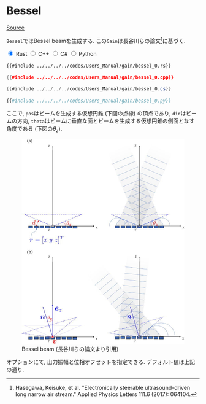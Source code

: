 # Bessel
[Source](https://github.com/shinolab/autd3-rs/blob/v30.0.1/autd3/src/datagram/gain/bessel.rs)

`Bessel`ではBessel beamを生成する.
この`Gain`は長谷川らの論文[^hasegawa2017]に基づく.

<div class="tabs">
<input id="rust_tab_bessel" type="radio" class="tab" name="tab_bessel" checked>
<label class="tab_item" n=4 for="rust_tab_bessel">Rust</label>
<input id="cpp_tab_bessel" type="radio" class="tab" name="tab_bessel">
<label class="tab_item" n=4 for="cpp_tab_bessel">C++</label>
<input id="cs_tab_bessel" type="radio" class="tab" name="tab_bessel">
<label class="tab_item" n=4 for="cs_tab_bessel">C#</label>
<input id="python_tab_bessel" type="radio" class="tab" name="tab_bessel">
<label class="tab_item" n=4 for="python_tab_bessel">Python</label>

```rust,edition2024
{{#include ../../../../codes/Users_Manual/gain/bessel_0.rs}}
```

```cpp
{{#include ../../../../codes/Users_Manual/gain/bessel_0.cpp}}
```

```cs
{{#include ../../../../codes/Users_Manual/gain/bessel_0.cs}}
```

```python
{{#include ../../../../codes/Users_Manual/gain/bessel_0.py}}
```
</div>

ここで, `pos`はビームを生成する仮想円錐 (下図の点線) の頂点であり, `dir`はビームの方向, `theta`はビームに垂直な面とビームを生成する仮想円錐の側面となす角度である (下図の$\theta_z$).

<figure>
  <img src="../../../fig/Users_Manual/1.4985159.figures.online.f1.jpg"/>
  <figcaption>Bessel beam (長谷川らの論文より引用)</figcaption>
</figure>

オプションにて, 出力振幅と位相オフセットを指定できる.
デフォルト値は上記の通り.

[^hasegawa2017]: Hasegawa, Keisuke, et al. "Electronically steerable ultrasound-driven long narrow air stream." Applied Physics Letters 111.6 (2017): 064104.
